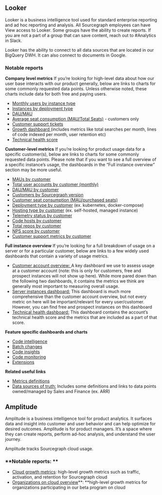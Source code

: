 ## **Looker**

Looker is a business intelligence tool used for standard enterprise reporting and ad hoc reporting and analysis. All Sourcegraph employees can have View access to Looker. Some groups have the ability to create reports. If you are not a part of a group that can save content, reach out to #Analytics in Slack.

Looker has the ability to connect to all data sources that are located in our BigQuery DWH. It can also connect to documents in Google.

### **Notable reports**

**Company level metrics**
If you’re looking for high-level data about how our user base interacts with our product generally, below are links to charts for some commonly requested data points. Unless otherwise noted, these charts include data for both free and paying users.

- [Monthly users by instance type](https://sourcegraph.looker.com/looks/729)
- [Instances by deployment type](https://sourcegraph.looker.com/looks/971?toggle=fil,pik)
- [DAU/MAU ](https://sourcegraph.looker.com/looks/1319)
- [Average seat consumption (MAU/Total Seats)](https://sourcegraph.looker.com/looks/1333?toggle=dat,fil,pik) - customers only
- [Customer support tickets](https://sourcegraph.looker.com/dashboards/177?Organization=&Ticket+priority=None%2Cp1%2Cp2&Created+Date=90+day&Assignee+ID=&Lifecycle=)
- [Growth dashboard ](https://sourcegraph.looker.com/dashboards/292?Salesforce%20Unique%20ID=&Unique%20Server%20ID=)(includes metrics like total searches per month, lines of code indexed per month, user retention etc)
- [Technical health score](https://sourcegraph.looker.com/dashboards/179?Customer+Engineer=&Account+Executive=&Customer+Name=&Telemetry+Status=Full+telemetry&Customer+Tenure+%28days%29=%5B0%2C2000%5D)

**Customer-level metrics**
If you’re looking for product usage data for a specific customer(s), below are links to charts for some commonly requested data points. Please note that if you want to see a full overview of a specific instance’s usage, the dashboards in the “Full instance overview” section may be more useful.

- [MAUs by customer](https://sourcegraph.looker.com/looks/1065)
- [Total user accounts by customer (monthly)](https://sourcegraph.looker.com/looks/1066)
- [DAU/MAU by customer](https://sourcegraph.looker.com/looks/1316)
- [Customers by Sourcegraph version](https://sourcegraph.looker.com/looks/718)
- [Customer seat consumption (MAU/purchased seats)](https://sourcegraph.looker.com/looks/1332?toggle=pik)
- [Deployment type by customer](https://sourcegraph.looker.com/looks/1317) (ex. kubernetes, docker-compose)
- [Hosting type by customer](https://sourcegraph.looker.com/looks/1374) (ex. self-hosted, managed instance)
- [Telemetry status by customer](https://sourcegraph.looker.com/looks/1366)
- [Code hosts by customer](https://sourcegraph.looker.com/looks/1198)
- [Total repos by customer](https://sourcegraph.looker.com/looks/1318)
- [NPS score by customer](https://sourcegraph.looker.com/dashboards/128?Unique+Server+ID=Uber&Time=48+months)
- [Customer support metrics by customer](https://sourcegraph.looker.com/dashboards/177?Organization=Uber&Ticket+priority=None%2Cp1%2Cp2&Created+Date=90+day&Assignee+ID=&Lifecycle=)

**Full instance overview**
If you’re looking for a full breakdown of usage on a server or for a particular customer, below are links to a few widely used dashboards that contain a variety of usage metrics.

- [Customer account overview: ](https://sourcegraph.looker.com/dashboards/296?Name=Uber&Contract+Start+Date=&Company+size+%28%23+of+employees%29=&Account+Exec=&Customer+Engineer=&Contract+End+Date=)A key dashboard we use to assess usage at a customer account (note: this is only for customers, free and prospect instances will not show up here). While more pared down than the following two dashboards, it contains the metrics we think are generally most important to measuring overall usage.
- [Server instances dashboard:](https://sourcegraph.looker.com/dashboards/167?Unique+Server+ID=Uber&Salesforce+Unique+ID=) This dashboard is much more comprehensive than the customer account overview, but not every metric on here will be important/relevant for every user/customer. However, you can find free and prospect instances on this dashboard
- [Technical health dashboard:](https://sourcegraph.looker.com/dashboards/179?Customer+Engineer=&Account+Executive=&Customer+Name=&Telemetry+Status=Full+telemetry&Customer+Tenure+%28days%29=%5B0%2C2000%5D) This dashboard contains the account’s technical health score and the metrics that are included as a part of that score.

**Feature specific dashboards and charts**

- [Code intelligence](https://sourcegraph.looker.com/dashboards/158?Unique+Server+ID=Dropbox&Company+Type=)
- [Batch changes](https://sourcegraph.looker.com/dashboards/174?Unique%20Server%20ID=)
- [Code insights](https://sourcegraph.looker.com/dashboards/208?Instance=)
- [Code monitoring](https://sourcegraph.looker.com/looks/932?toggle=fil,pik)
- [Extensions](https://sourcegraph.looker.com/dashboards/165?Filter%20to%20a%20server%20ID=-NULL)

**Related useful links**

- [Metrics definitions](./process/user_definitions.md#user-metrics-definitions)
- [Data sources of truth:](./analytics/sources-of-truth.md#sources-of-truth) Includes some definitions and links to data points owned/managed by Sales and Finance (ex. ARR)

## **Amplitude**

Amplitude is a business intelligence tool for product analytics. It surfaces data and insight into customer and user behavior and can help optimize for desired outcomes. Amplitude is for product managers. It’s a space where they can create reports, perform ad-hoc analysis, and understand the user journey.

Amplitude tracks Sourcegraph cloud usage.

### **Notable reports: **

- [Cloud growth metrics](https://analytics.amplitude.com/sourcegraph/dashboard/ya9aoy7?source=search): high-level growth metrics such as traffic, activation, and retention for Sourcegraph cloud
- [Organizations on cloud overview](https://analytics.amplitude.com/sourcegraph/dashboard/8towezl?source=search)**: **high-level growth metrics for organizations participating in our beta program on cloud
